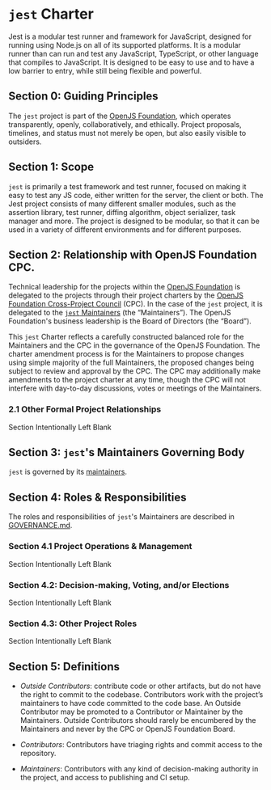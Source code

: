 # `jest` Charter

Jest is a modular test runner and framework for JavaScript, designed for running using Node.js on all of its supported platforms. It is a modular runner than can run and test any JavaScript, TypeScript, or other language that compiles to JavaScript. It is designed to be easy to use and to have a low barrier to entry, while still being flexible and powerful.

## Section 0: Guiding Principles

The `jest` project is part of the [OpenJS Foundation][openjs foundation], which operates transparently, openly, collaboratively, and ethically. Project proposals, timelines, and status must not merely be open, but also easily visible to outsiders.

## Section 1: Scope

`jest` is primarily a test framework and test runner, focused on making it easy to test any JS code, either written for the server, the client or both. The Jest project consists of many different smaller modules, such as the assertion library, test runner, diffing algorithm, object serializer, task manager and more. The project is designed to be modular, so that it can be used in a variety of different environments and for different purposes.

## Section 2: Relationship with OpenJS Foundation CPC.

Technical leadership for the projects within the [OpenJS Foundation][openjs foundation] is delegated to the projects through their project charters by the [OpenJS Foundation Cross-Project Council](https://openjsf.org/about/governance/) (CPC). In the case of the `jest` project, it is delegated to the [`jest` Maintainers](GOVERNANCE.md#maintainers) (the “Maintainers”). The OpenJS Foundation's business leadership is the Board of Directors (the “Board”).

This `jest` Charter reflects a carefully constructed balanced role for the Maintainers and the CPC in the governance of the OpenJS Foundation. The charter amendment process is for the Maintainers to propose changes using simple majority of the full Maintainers, the proposed changes being subject to review and approval by the CPC. The CPC may additionally make amendments to the project charter at any time, though the CPC will not interfere with day-to-day discussions, votes or meetings of the Maintainers.

### 2.1 Other Formal Project Relationships

Section Intentionally Left Blank

## Section 3: `jest`'s Maintainers Governing Body

`jest` is governed by its [maintainers](GOVERNANCE.md#maintainers).

## Section 4: Roles & Responsibilities

The roles and responsibilities of `jest`'s Maintainers are described in [GOVERNANCE.md](./GOVERNANCE.md).

### Section 4.1 Project Operations & Management

Section Intentionally Left Blank

### Section 4.2: Decision-making, Voting, and/or Elections

Section Intentionally Left Blank

### Section 4.3: Other Project Roles

Section Intentionally Left Blank

## Section 5: Definitions

- *Outside Contributors*: contribute code or other artifacts, but do not have the right to commit to the codebase. Contributors work with the project’s maintainers to have code committed to the code base. An Outside Contributor may be promoted to a Contributor or Maintainer by the Maintainers. Outside Contributors should rarely be encumbered by the Maintainers and never by the CPC or OpenJS Foundation Board.

- *Contributors*: Contributors have triaging rights and commit access to the repository.

- *Maintainers*: Contributors with any kind of decision-making authority in the project, and access to publishing and CI setup.

[openjs foundation]: https://openjsf.org
